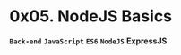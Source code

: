 # 0x05. NodeJS Basics
**`Back-end`**  **`JavaScript`**  **`ES6`**  **`NodeJS`**  **ExpressJS** <br>
